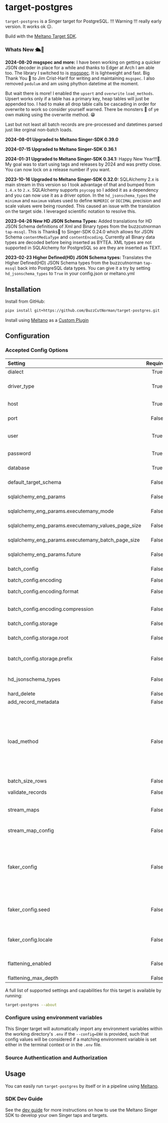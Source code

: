# target-postgres

`target-postgres` is a Singer target for PostgreSQL. !!! Warning !!! really early version.  It works ok 😐. 

Build with the [Meltano Target SDK](https://sdk.meltano.com).
### Whats New 🛳️🎉
**2024-08-20 msgspec and more:**  I have been working on getting a quicker JSON decoder in place for a while and thanks to Edger at Arch I am able too.  The library I switched to is [msgspec]( https://jcristharif.com/msgspec/). It is lightweight and fast.  Big Thank You 🙏 to Jim Crist-Harif for writing and maintaining `msgspec`. I also removed `pedulum` and am using phython datetime at the moment. 

But wait there is more! I enabled the `upsert` and `overwrite` `load_methods`.  Upsert works only if a table has a primary key, heap tables will just be appended too.  I had to make all drop table calls be cascading in order for overwrite to work so consider yourself warned.  There be monsters 🧌 of ye own making using the overwrite method. 😁 

Last but not least all batch records are pre-processed and datetimes parsed just like orginal non-batch loads.  

**2024-08-01 Upgraded to Meltano Singer-SDK 0.39.0**

**2024-07-15 Upgraded to Meltano Singer-SDK 0.36.1**

**2024-01-31 Upgraded to Meltano Singer-SDK 0.34.1:** Happy New Year!!!🎉.  My goal was to start using tags and releases by 2024 and was pretty close.  You can now lock on a release number if you want. 

**2023-10-16 Upgraded to Meltano Singer-SDK 0.32.0:** SQLAlchemy 2.x is main stream in this version so I took advantage of that and bumped from `1.4.x` to `2.x`.  SQLAlchemy supports `psycopg` so I added it as a dependency and you can now use it as a driver option. In the `hd_jsonschema_types` the `minimum` and `maximum` values used to define `NUMERIC` or `DECIMAL` precision and scale values were being rounded.  This caused an issue with the translation on the target side.  I leveraged scientific notation to resolve this.

**2023-04-26 New HD JSON Schema Types:**  Added translations for HD JSON Schema definitions of Xml and Binary types from the buzzcutnorman `tap-mssql`.  This is Thanks🙏 to Singer-SDK 0.24.0 which allows for JSON Schema `contentMediaType` and `contentEncoding`.  Currently all Binary data types are decoded before being inserted as BYTEA.  XML types are not supported in SQLAlchemy for PostgreSQL so are they are inserted as TEXT.

**2023-02-23 Higher Defined(HD) JSON Schema types:**  Translates the Higher Defined(HD) JSON Schema types from the buzzcutnorman `tap-mssql` back into PostgreSQL data types.  You can give it a try by setting `hd_jsonschema_types` to `True` in your config.json or meltano.yml

## Installation
Install from GitHub:

```bash
pipx install git+https://github.com/BuzzCutNorman/target-postgres.git
```

Install using [Meltano](https://www.meltano.com) as a [Custom Plugin](https://docs.meltano.com/guide/plugin-management#custom-plugins)


## Configuration

### Accepted Config Options

<!--
Developer TODO: Provide a list of config options accepted by the target.

This section can be created by copy-pasting the CLI output from:

```
target-postgres --about --format=markdown
```
-->
| Setting | Required | Default | Description |
|:--------|:--------:|:-------:|:------------|
| dialect | True     | postgresql | The Dialect of SQLAlchamey |
| driver_type | True     | psycopg | The Python Driver you<BR/>will be using to connect<BR/>to the SQL server |
| host | True     | None    | The FQDN of the Host serving<BR/>out the SQL Instance |
| port | False    | None    | The port on which SQL<BR/>awaiting connection |
| user | True     | None    | The User Account who has<BR/>been granted access to the<BR/>SQL Server |
| password | True     | None    | The Password for the<BR/>User account |
| database | True     | None    | The Default database for<BR/>this connection |
| default_target_schema | False    | None    | The Default schema to<BR/>place all streams |
| sqlalchemy_eng_params | False    | None    | SQLAlchemy Engine Paramaters:<BR/>executemany_mode, future |
| sqlalchemy_eng_params.executemany_mode | False    | None    | Executemany Mode:<BR/>values_plus_batch, |
| sqlalchemy_eng_params.executemany_values_page_size | False    | None    | Executemany Values Page Size:<BR/>Number:, |
| sqlalchemy_eng_params.executemany_batch_page_size | False    | None    | Executemany Batch Page Size:<BR/>Number:, |
| sqlalchemy_eng_params.future | False    | None    | Run the engine in 2.0 mode:<BR/>True, False |
| batch_config | False    | None    | Optional Batch Message<BR/>configuration |
| batch_config.encoding | False    | None    |             |
| batch_config.encoding.format | False    | None    | Currently the only format<BR/>is jsonl |
| batch_config.encoding.compression | False    | None    | Currently the only<BR/>compression option<BR/>is gzip |
| batch_config.storage | False    | None    |             |
| batch_config.storage.root | False    | None    | The directory you want<BR/>batch messages to be placed in<BR/>example: file://test/batches |
| batch_config.storage.prefix | False    | None    | What prefix you want your<BR/>messages to have<BR/>example: test-batch- |
| hd_jsonschema_types | False    |       False | Turn on translation of<BR/>Higher Defined(HD) JSON<BR/>Schema types to SQL Types |
| hard_delete | False    |       False | Hard delete records. |
| add_record_metadata | False    | None    | Add metadata to records. |
| load_method | False    | append-only | The method to use when<BR/>loading data into the <BR/>destination. `append-only`<BR/>will always write all input<BR/>records whether that records<BR/>already exists or not.<BR/>`upsert` will update existing<BR/>records and insert new records.<BR/>`overwrite` will delete all<BR/>existing records and insert<BR/>all input records. |
| batch_size_rows | False    | None    | Maximum number of rows in each batch. |
| validate_records | False    |       True | Whether to validate the<BR/>schema of the incoming streams. |
| stream_maps | False    | None    | Config object for stream<BR/>maps capability. For more<BR/>information check out [Stream Maps](https://sdk.meltano.com/en/latest/stream_maps.html). |
| stream_map_config | False    | None    | User-defined config values<BR/>to be used within<BR/>map expressions. |
| faker_config | False    | None    | Config for the [`Faker`](https://faker.readthedocs.io/en/master/)<BR/>instance variable `fake`<BR/>used within map expressions.<BR/>Only applicable if the<BR/>plugin specifies `faker` as<BR/>an addtional dependency<BR/>(through the `singer-sdk`<BR/>`faker` extra or directly). |
| faker_config.seed | False    | None    | Value to seed the Faker<BR/>generator for<BR/>deterministic output: https://faker.readthedocs.io/en/master/#seeding-the-generator |
| faker_config.locale | False    | None    | One or more LCID locale<BR/>strings to produce localized<BR/>output for: https://faker.readthedocs.io/en/master/#localization |
| flattening_enabled | False    | None    | 'True' to enable schema<BR/>flattening and automatically<BR/>expand nested properties. |
| flattening_max_depth | False    | None    | The max depth to flatten schemas. |

A full list of supported settings and capabilities for this
target is available by running:

```bash
target-postgres --about
```

### Configure using environment variables

This Singer target will automatically import any environment variables within the working directory's
`.env` if the `--config=ENV` is provided, such that config values will be considered if a matching
environment variable is set either in the terminal context or in the `.env` file.

### Source Authentication and Authorization

<!--
Developer TODO: If your target requires special access on the destination system, or any special authentication requirements, provide those here.
-->

## Usage

You can easily run `target-postgres` by itself or in a pipeline using [Meltano](https://meltano.com/).
<!--
### Executing the Target Directly

```bash
target-postgres --version
target-postgres --help
# Test using the "Carbon Intensity" sample:
tap-carbon-intensity | target-postgres --config /path/to/target-postgres-config.json
```

## Developer Resources

Follow these instructions to contribute to this project.

### Initialize your Development Environment

```bash
pipx install poetry
poetry install
```

### Create and Run Tests

Create tests within the `target_postgres/tests` subfolder and
  then run:

```bash
poetry run pytest
```

You can also test the `target-postgres` CLI interface directly using `poetry run`:

```bash
poetry run target-postgres --help
```

### Testing with [Meltano](https://meltano.com/)

_**Note:** This target will work in any Singer environment and does not require Meltano.
Examples here are for convenience and to streamline end-to-end orchestration scenarios._

<!--
Developer TODO:
Your project comes with a custom `meltano.yml` project file already created. Open the `meltano.yml` and follow any "TODO" items listed in
the file.
-->
<!--
Next, install Meltano (if you haven't already) and any needed plugins:

```bash
# Install meltano
pipx install meltano
# Initialize meltano within this directory
cd target-postgres
meltano install
```

Now you can test and orchestrate using Meltano:

```bash
# Test invocation:
meltano invoke target-postgres --version
# OR run a test `elt` pipeline with the Carbon Intensity sample tap:
meltano elt tap-carbon-intensity target-postgres
```
-->
### SDK Dev Guide

See the [dev guide](https://sdk.meltano.com/en/latest/dev_guide.html) for more instructions on how to use the Meltano Singer SDK to
develop your own Singer taps and targets.
